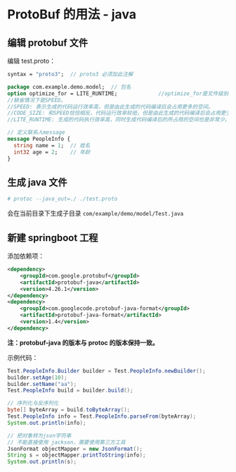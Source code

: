 # ProtoBuf 的用法 - java

## 编辑 protobuf 文件

编辑 test.proto：

```proto
syntax = "proto3";  // proto3 必须加此注解

package com.example.demo.model;  // 包名
option optimize_for = LITE_RUNTIME;             //optimize_for是文件级别的选项，Protocol Buffer定义三种优化级别SPEED/CODE_SIZE/LITE_RUNTIME
//缺省情况下是SPEED。 
//SPEED: 表示生成的代码运行效率高，但是由此生成的代码编译后会占用更多的空间。
//CODE_SIZE: 和SPEED恰恰相反，代码运行效率较低，但是由此生成的代码编译后会占用更少的空间，通常用于资源有限的平台，如Mobile。
//LITE_RUNTIME: 生成的代码执行效率高，同时生成代码编译后的所占用的空间也是非常少。     这是以牺牲Protocol Buffer提供反射功能为代价的

// 定义联系人message
message PeopleInfo {
  string name = 1;  // 姓名
  int32 age = 2;    // 年龄  
}
```

## 生成 java 文件

```bash
# protoc --java_out=./ ./test.proto
```

会在当前目录下生成子目录 ```com/example/demo/model/Test.java```

## 新建 springboot 工程

添加依赖项：

```xml
<dependency>
    <groupId>com.google.protobuf</groupId>
    <artifactId>protobuf-java</artifactId>
    <version>4.26.1</version>
</dependency>
<dependency>
    <groupId>com.googlecode.protobuf-java-format</groupId>
    <artifactId>protobuf-java-format</artifactId>
    <version>1.4</version>
</dependency>
```

**注：protobuf-java 的版本与 protoc 的版本保持一致。**

示例代码：

```java
Test.PeopleInfo.Builder builder = Test.PeopleInfo.newBuilder();
builder.setAge(10);
builder.setName("aa");
Test.PeopleInfo build = builder.build();

// 序列化与反序列化
byte[] byteArray = build.toByteArray();
Test.PeopleInfo info = Test.PeopleInfo.parseFrom(byteArray);
System.out.println(info);

// 把对象转为json字符串
// 不能直接使用 jackson，需要使用第三方工具
JsonFormat objectMapper = new JsonFormat();
String s = objectMapper.printToString(info);
System.out.println(s);
```
